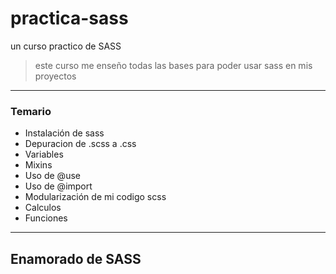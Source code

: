 # practica-sass
un curso practico de SASS
> este curso me enseño todas las bases para poder usar sass en mis proyectos

------------


### Temario
- Instalación de sass
- Depuracion de .scss a .css
- Variables
- Mixins
- Uso de @use
- Uso de @import
- Modularización de mi codigo scss
- Calculos
- Funciones

------------

## Enamorado de SASS  

